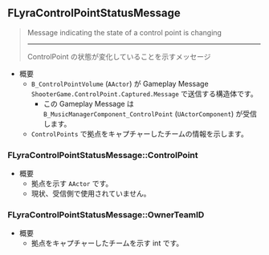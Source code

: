 ## FLyraControlPointStatusMessage

> Message indicating the state of a control point is changing  
> 
> ----
> ControlPoint の状態が変化していることを示すメッセージ  

* 概要
	* `B_ControlPointVolume` (`AActor`) が Gameplay Message `ShooterGame.ControlPoint.Captured.Message` で送信する構造体です。
		* この Gameplay Message は `B_MusicManagerComponent_ControlPoint` (`UActorComponent`) が受信します。
	* `ControlPoints` で拠点をキャプチャーしたチームの情報を示します。

### FLyraControlPointStatusMessage::ControlPoint

* 概要
	* 拠点を示す `AActor` です。
	* 現状、受信側で使用されていません。

### FLyraControlPointStatusMessage::OwnerTeamID

* 概要
	* 拠点をキャプチャーしたチームを示す int です。



<!--- ページ内のリンク --->

<!--- 自前の画像へのリンク --->

<!--- generated --->

